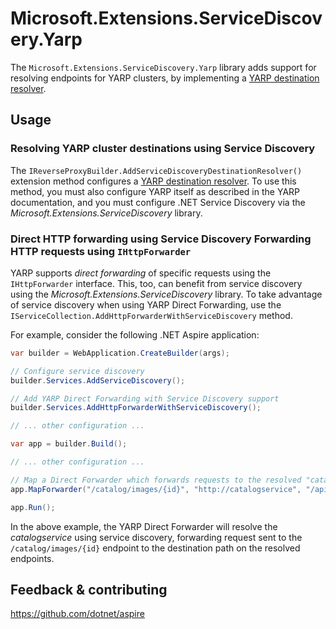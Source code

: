 # Microsoft.Extensions.ServiceDiscovery.Yarp

The `Microsoft.Extensions.ServiceDiscovery.Yarp` library adds support for resolving endpoints for YARP clusters, by implementing a [YARP destination resolver](https://github.com/microsoft/reverse-proxy/blob/main/docs/docfx/articles/destination-resolvers.md).

## Usage

### Resolving YARP cluster destinations using Service Discovery

The `IReverseProxyBuilder.AddServiceDiscoveryDestinationResolver()` extension method configures a [YARP destination resolver](https://github.com/microsoft/reverse-proxy/blob/main/docs/docfx/articles/destination-resolvers.md). To use this method, you must also configure YARP itself as described in the YARP documentation, and you must configure .NET Service Discovery via the _Microsoft.Extensions.ServiceDiscovery_ library.

### Direct HTTP forwarding using Service Discovery Forwarding HTTP requests using `IHttpForwarder`

YARP supports _direct forwarding_ of specific requests using the `IHttpForwarder` interface. This, too, can benefit from service discovery using the _Microsoft.Extensions.ServiceDiscovery_ library. To take advantage of service discovery when using YARP Direct Forwarding, use the `IServiceCollection.AddHttpForwarderWithServiceDiscovery` method.

For example, consider the following .NET Aspire application:

```csharp
var builder = WebApplication.CreateBuilder(args);

// Configure service discovery
builder.Services.AddServiceDiscovery();

// Add YARP Direct Forwarding with Service Discovery support
builder.Services.AddHttpForwarderWithServiceDiscovery();

// ... other configuration ...

var app = builder.Build();

// ... other configuration ...

// Map a Direct Forwarder which forwards requests to the resolved "catalogservice" endpoints
app.MapForwarder("/catalog/images/{id}", "http://catalogservice", "/api/v1/catalog/items/{id}/image");

app.Run();
```

In the above example, the YARP Direct Forwarder will resolve the _catalogservice_ using service discovery, forwarding request sent to the `/catalog/images/{id}` endpoint to the destination path on the resolved endpoints.

## Feedback & contributing

https://github.com/dotnet/aspire
